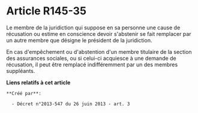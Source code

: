 # Article R145-35

Le membre de la juridiction qui suppose en sa personne une cause de récusation ou estime en conscience devoir s'abstenir se
fait remplacer par un autre membre que désigne le président de la juridiction. 

En cas d'empêchement ou d'abstention d'un membre titulaire de la section des assurances sociales, ou si celui-ci acquiesce à
une demande de récusation, il peut être remplacé indifféremment par un des membres suppléants.

**Liens relatifs à cet article**

	**Créé par**:

	  - Décret n°2013-547 du 26 juin 2013 - art. 3
